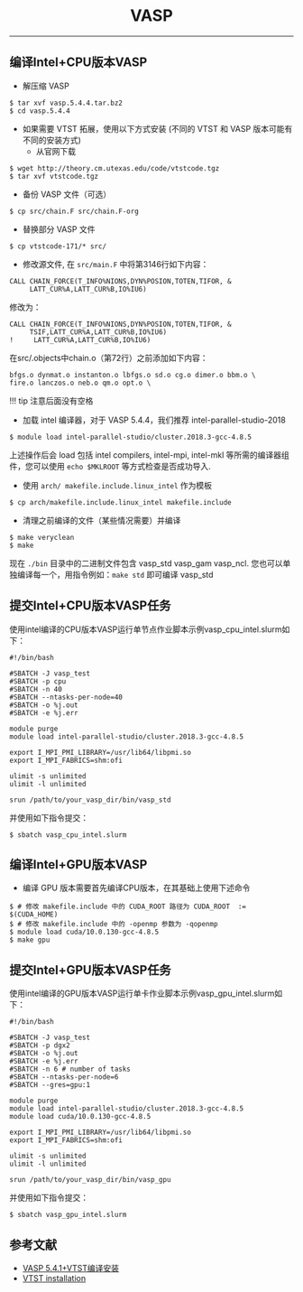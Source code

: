 # <center>VASP<center/>

-------
## 编译Intel+CPU版本VASP

- 解压缩 VASP
```
$ tar xvf vasp.5.4.4.tar.bz2
$ cd vasp.5.4.4
```
- 如果需要 VTST 拓展，使用以下方式安装 (不同的 VTST 和 VASP 版本可能有不同的安装方式)
  - 从官网下载
```
$ wget http://theory.cm.utexas.edu/code/vtstcode.tgz
$ tar xvf vtstcode.tgz
```
  - 备份 VASP 文件（可选）
```
$ cp src/chain.F src/chain.F-org
```
  - 替换部分 VASP 文件
```
$ cp vtstcode-171/* src/
```
  - 修改源文件, 在 `src/main.F` 中将第3146行如下内容：
```
CALL CHAIN_FORCE(T_INFO%NIONS,DYN%POSION,TOTEN,TIFOR, &
     LATT_CUR%A,LATT_CUR%B,IO%IU6)
```
修改为：
```
CALL CHAIN_FORCE(T_INFO%NIONS,DYN%POSION,TOTEN,TIFOR, &
     TSIF,LATT_CUR%A,LATT_CUR%B,IO%IU6)
!     LATT_CUR%A,LATT_CUR%B,IO%IU6)
```
在src/.objects中chain.o（第72行）之前添加如下内容：
```
bfgs.o dynmat.o instanton.o lbfgs.o sd.o cg.o dimer.o bbm.o \
fire.o lanczos.o neb.o qm.o opt.o \
```

!!! tip
    注意后面没有空格

- 加载 intel 编译器，对于 VASP 5.4.4，我们推荐 intel-parallel-studio-2018
```
$ module load intel-parallel-studio/cluster.2018.3-gcc-4.8.5
```
上述操作后会 load 包括 intel compilers, intel-mpi, intel-mkl 等所需的编译器组件，您可以使用 ``echo $MKLROOT`` 等方式检查是否成功导入.

- 使用 `arch/ makefile.include.linux_intel` 作为模板
```
$ cp arch/makefile.include.linux_intel makefile.include
```

- 清理之前编译的文件（某些情况需要）并编译
```
$ make veryclean
$ make
```
现在 `./bin` 目录中的二进制文件包含 vasp_std vasp_gam vasp_ncl. 您也可以单独编译每一个，用指令例如：`make std` 即可编译 vasp_std

## 提交Intel+CPU版本VASP任务

使用intel编译的CPU版本VASP运行单节点作业脚本示例vasp_cpu_intel.slurm如下：

```
#!/bin/bash

#SBATCH -J vasp_test
#SBATCH -p cpu
#SBATCH -n 40
#SBATCH --ntasks-per-node=40
#SBATCH -o %j.out
#SBATCH -e %j.err

module purge
module load intel-parallel-studio/cluster.2018.3-gcc-4.8.5

export I_MPI_PMI_LIBRARY=/usr/lib64/libpmi.so
export I_MPI_FABRICS=shm:ofi

ulimit -s unlimited
ulimit -l unlimited

srun /path/to/your_vasp_dir/bin/vasp_std
```

并使用如下指令提交：

```
$ sbatch vasp_cpu_intel.slurm
```

## 编译Intel+GPU版本VASP

- 编译 GPU 版本需要首先编译CPU版本，在其基础上使用下述命令

```
$ # 修改 makefile.include 中的 CUDA_ROOT 路径为 CUDA_ROOT  := $(CUDA_HOME)
$ # 修改 makefile.include 中的 -openmp 参数为 -qopenmp
$ module load cuda/10.0.130-gcc-4.8.5
$ make gpu
```

## 提交Intel+GPU版本VASP任务

使用intel编译的GPU版本VASP运行单卡作业脚本示例vasp_gpu_intel.slurm如下：

```
#!/bin/bash

#SBATCH -J vasp_test
#SBATCH -p dgx2
#SBATCH -o %j.out
#SBATCH -e %j.err
#SBATCH -n 6 # number of tasks
#SBATCH --ntasks-per-node=6
#SBATCH --gres=gpu:1

module purge
module load intel-parallel-studio/cluster.2018.3-gcc-4.8.5
module load cuda/10.0.130-gcc-4.8.5

export I_MPI_PMI_LIBRARY=/usr/lib64/libpmi.so
export I_MPI_FABRICS=shm:ofi

ulimit -s unlimited
ulimit -l unlimited

srun /path/to/your_vasp_dir/bin/vasp_gpu
```

并使用如下指令提交：

```
$ sbatch vasp_gpu_intel.slurm
```

## 参考文献

- [VASP 5.4.1+VTST编译安装](http://hmli.ustc.edu.cn/doc/app/vasp.5.4.1-vtst.htm)
- [VTST installation](http://theory.cm.utexas.edu/vtsttools/installation.html)
